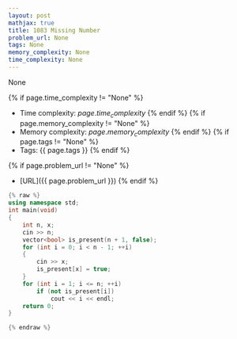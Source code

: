 ```yaml
---
layout: post
mathjax: true
title: 1083 Missing Number
problem_url: None
tags: None
memory_complexity: None
time_complexity: None
---
```


None


{% if page.time_complexity != "None" %}
- Time complexity: ${{ page.time_complexity }}$
{% endif %}
{% if page.memory_complexity != "None" %}
- Memory complexity: ${{ page.memory_complexity }}$
{% endif %}
{% if page.tags != "None" %}
- Tags: {{ page.tags }}
{% endif %}

{% if page.problem_url != "None" %}
- [URL]({{ page.problem_url }})
{% endif %}

```cpp
{% raw %}
using namespace std;
int main(void)
{
    int n, x;
    cin >> n;
    vector<bool> is_present(n + 1, false);
    for (int i = 0; i < n - 1; ++i)
    {
        cin >> x;
        is_present[x] = true;
    }
    for (int i = 1; i <= n; ++i)
        if (not is_present[i])
            cout << i << endl;
    return 0;
}

{% endraw %}
```